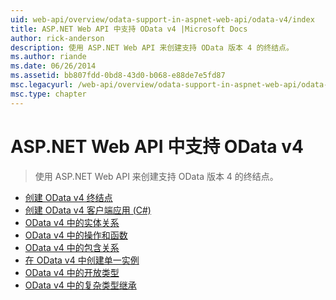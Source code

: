 ```yaml
---
uid: web-api/overview/odata-support-in-aspnet-web-api/odata-v4/index
title: ASP.NET Web API 中支持 OData v4 |Microsoft Docs
author: rick-anderson
description: 使用 ASP.NET Web API 来创建支持 OData 版本 4 的终结点。
ms.author: riande
ms.date: 06/26/2014
ms.assetid: bb807fdd-0bd8-43d0-b068-e88de7e5fd87
msc.legacyurl: /web-api/overview/odata-support-in-aspnet-web-api/odata-v4
msc.type: chapter
---
```

<a name="supporting-odata-v4-in-aspnet-web-api"></a>ASP.NET Web API 中支持 OData v4
====================
> 使用 ASP.NET Web API 来创建支持 OData 版本 4 的终结点。


- [创建 OData v4 终结点](create-an-odata-v4-endpoint.md)
- [创建 OData v4 客户端应用 (C#)](create-an-odata-v4-client-app.md)
- [OData v4 中的实体关系](entity-relations-in-odata-v4.md)
- [OData v4 中的操作和函数](odata-actions-and-functions.md)
- [OData v4 中的包含关系](odata-containment-in-web-api-22.md)
- [在 OData v4 中创建单一实例](using-a-singleton-in-an-odata-endpoint-in-web-api-22.md)
- [OData v4 中的开放类型](use-open-types-in-odata-v4.md)
- [OData v4 中的复杂类型继承](complex-type-inheritance-in-odata-v4.md)
